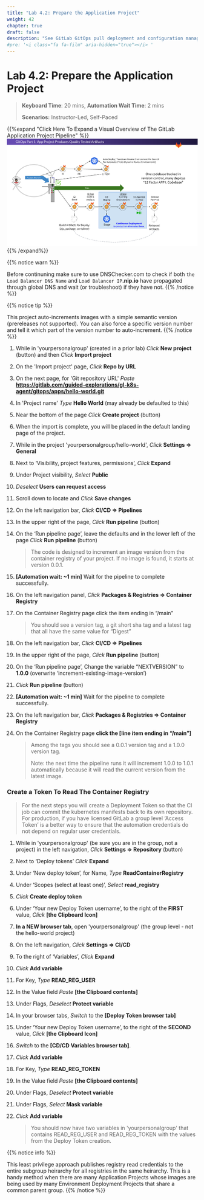 ```yaml
---
title: "Lab 4.2: Prepare the Application Project"
weight: 42
chapter: true
draft: false
description: "See GitLab GitOps pull deployment and configuration management in action."
#pre: '<i class="fa fa-film" aria-hidden="true"></i> '
---
```


# Lab 4.2: Prepare the Application Project

> **Keyboard Time**: 20 mins, **Automation Wait Time**: 2 mins
>
> **Scenarios:** Instructor-Led, Self-Paced

{{%expand "Click Here To Expand a Visual Overview of The GitLab Application Project Pipeline" %}}![GitOps_Part_1_App_Project_Produces_Quality_Tested_Artifacts](GitOps_Part_1_App_Project_Produces_Quality_Tested_Artifacts.png){{% /expand%}}

{{% notice warn %}}

Before continuning make sure to use DNSChecker.com to check if both `the Load Balancer DNS Name` and `Load Balancer IP`**.nip.io** have propagated through global DNS and wait (or troubleshoot) if they have not.
{{% /notice %}}

{{% notice tip %}}

This project auto-increments images with a simple semantic version (prereleases not supported). You can also force a specific version number and tell it which part of the version number to auto-increment.
{{% /notice %}}

1. While in 'yourpersonalgroup' (created in a prior lab) *Click* **New project** (button) and then *Click* **Import project**

2. On the 'Import project' page, *Click* **Repo by URL**

3. On the next page, for 'Git repository URL' *Paste* **https://gitlab.com/guided-explorations/gl-k8s-agent/gitops/apps/hello-world.git**

4. In 'Project name' *Type* **Hello World** (may already be defaulted to this)

5. Near the bottom of the page *Click* **Create project** (button)

6. When the import is complete, you will be placed in the default landing page of the project.

7. While in the project 'yourpersonalgroup/hello-world', *Click* **Settings => General**

8. Next to ‘Visibility, project features, permissions’, *Click* **Expand**

9. Under Project visibility, *Select* **Public**

10. *Deselect* **Users can request access**

11. Scroll down to locate and *Click* **Save changes**

12. On the left navigation bar, *Click* **CI/CD => Pipelines**

13. In the upper right of the page, *Click* **Run pipeline** (button)

14. On the ‘Run pipeline page’, leave the defaults and in the lower left of the page *Click* **Run pipeline** (button)

     > The code is designed to increment an image version from the container registry of your project. If no image is found, it starts at version 0.0.1.

15. **[Automation wait: ~1 min]** Wait for the pipeline to complete successfully.

16. On the left navigation panel, *Click* **Packages & Registries => Container Registry**

17. On the Container Registry page click the item ending in “/main”

     > You should see a version tag, a git short sha tag and a latest tag that all have the same value for “Digest”

18. On the left navigation bar, *Click* **CI/CD => Pipelines**

19. In the upper right of the page, *Click* **Run pipeline** (button)

20. On the ‘Run pipeline page’, Change the variable “NEXTVERSION” to **1.0.0** (overwrite ‘increment-existing-image-version’)

21. *Click* **Run pipeline** (button)

22. **[Automation wait: ~1 min]** Wait for the pipeline to complete successfully.

23. On the left navigation bar, *Click* **Packages & Registries => Container Registry**

24. On the Container Registry page **click the [line item ending in “/main”]**

     > Among the tags you should see a 0.0.1 version tag and a 1.0.0 version tag.
     >
     > Note: the next time the pipeline runs it will increment 1.0.0 to 1.0.1 automatically because it will read the current version from the latest image.

### Create a Token To Read The Container Registry

> For the next steps you will create a Deployment Token so that the CI job can commit the kubernetes manifests back to its own repository. For production, if you have licensed GitLab a group level ‘Access Token’ is a better way to ensure that the automation credentials do not depend on regular user credentials.

1. While in 'yourpersonalgroup' (be sure you are in the group, not a project) in the left navigation, *Click* **Settings => Repository** (button) 

2. Next to ‘Deploy tokens’ *Click* **Expand**

3. Under ‘New deploy token’, for Name, *Type* **ReadContainerRegistry**

4. Under ‘Scopes (select at least one)’, *Select* **read_registry**

5. *Click* **Create deploy token** 

6. Under ‘Your new Deploy Token username’, to the right of the **FIRST** value, *Click* **[the Clipboard Icon]**

7. **In a NEW browser tab**, open 'yourpersonalgroup' (the group level - not the hello-world project)

8. On the left navigation, *Click* **Settings => CI/CD**

9. To the right of ‘Variables’, *Click* **Expand**

10. *Click* **Add variable**

11. For Key, *Type* **READ_REG_USER**

12. In the Value field *Paste* **[the Clipboard contents]**

13. Under Flags, *Deselect* **Protect variable**

14. In your browser tabs, *Switch* to the **[Deploy Token browser tab]**

15. Under ‘Your new Deploy Token username’, to the right of the **SECOND** value, *Click* **[the Clipboard Icon]**

16. *Switch* to the **[CD/CD Variables browser tab]**.

17. *Click* **Add variable**

18. For Key, *Type* **READ_REG_TOKEN**

19. In the Value field *Paste* **[the Clipboard contents]**

20. Under Flags, *Deselect* **Protect variable**

21. Under Flags, *Select* **Mask variable**

22. *Click* **Add variable**

    > You should now have two variables in 'yourpersonalgroup' that contains READ_REG_USER and READ_REG_TOKEN with the values from the Deploy Token creation.

{{% notice info %}}

This least privilege approach publishes registry read credentials to the entire subgroup heirarchy for all registries in the same heirarchy. This is a handy method when there are many Application Projects whose images are being used by many Environment Deployment Projects that share a common parent group.
{{% /notice %}}
